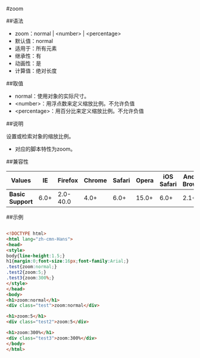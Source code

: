 #zoom

##语法

- zoom：normal | &lt;number&gt; | &lt;percentage&gt;
- 默认值：normal
- 适用于：所有元素
- 继承性：有
- 动画性：是
- 计算值：绝对长度


##取值

- normal：使用对象的实际尺寸。
- &lt;number&gt;：用浮点数来定义缩放比例。不允许负值
- &lt;percentage&gt;：用百分比来定义缩放比例。不允许负值


##说明

设置或检索对象的缩放比例。

- 对应的脚本特性为zoom。


##兼容性


<table class="compatible">
<thead>
	<tr>
		<th>Values</th>
		<th>IE</th>
		<th>Firefox</th>
		<th>Chrome</th>
		<th>Safari</th>
		<th>Opera</th>
		<th>iOS Safari</th>
		<th>Android Browser</th>
		<th>Android Chrome</th>
	</tr>
</thead>
<tbody>
	<tr>
		<td><strong>Basic Support</strong></td>
		<td class="support">6.0+</td>
		<td class="unsupport">2.0-40.0</td>
		<td class="support">4.0+</td>
		<td class="support">6.0+</td>
		<td class="support">15.0+</td>
		<td class="support">6.0+</td>
		<td class="support">2.1+</td>
		<td class="support">18.0+</td>
	</tr>
</tbody>
</table>




##示例

```html

<!DOCTYPE html>
<html lang="zh-cmn-Hans">
<head>
<style>
body{line-height:1.5;}
h1{margin:0;font-size:16px;font-family:Arial;}
.test{zoom:normal;}
.test2{zoom:5;}
.test3{zoom:300%;}
</style>
</head>
<body>
<h1>zoom:normal</h1>
<div class="test">zoom:normal</div>

<h1>zoom:5</h1>
<div class="test2">zoom:5</div>

<h1>zoom:300%</h1>
<div class="test3">zoom:300%</div>
</body>
</html>

```
